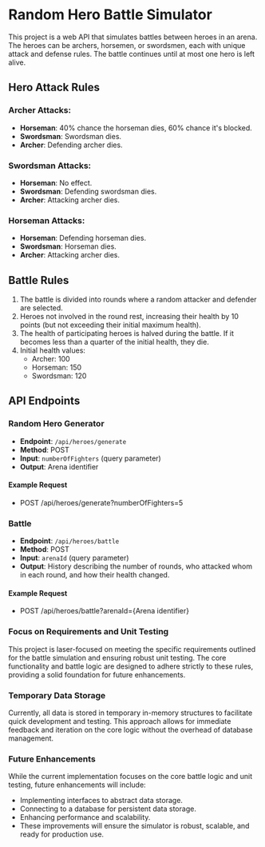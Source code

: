 # Random Hero Battle Simulator

This project is a web API that simulates battles between heroes in an arena. The heroes can be archers, horsemen, or swordsmen, each with unique attack and defense rules. The battle continues until at most one hero is left alive.

## Hero Attack Rules

### Archer Attacks:
- **Horseman**: 40% chance the horseman dies, 60% chance it's blocked.
- **Swordsman**: Swordsman dies.
- **Archer**: Defending archer dies.

### Swordsman Attacks:
- **Horseman**: No effect.
- **Swordsman**: Defending swordsman dies.
- **Archer**: Attacking archer dies.

### Horseman Attacks:
- **Horseman**: Defending horseman dies.
- **Swordsman**: Horseman dies.
- **Archer**: Attacking archer dies.

## Battle Rules

1. The battle is divided into rounds where a random attacker and defender are selected.
2. Heroes not involved in the round rest, increasing their health by 10 points (but not exceeding their initial maximum health).
3. The health of participating heroes is halved during the battle. If it becomes less than a quarter of the initial health, they die.
4. Initial health values:
    - Archer: 100
    - Horseman: 150
    - Swordsman: 120

## API Endpoints

### Random Hero Generator

- **Endpoint**: `/api/heroes/generate`
- **Method**: POST
- **Input**: `numberOfFighters` (query parameter)
- **Output**: Arena identifier

#### Example Request
- POST /api/heroes/generate?numberOfFighters=5

### Battle
- **Endpoint**: `/api/heroes/battle`
- **Method**: POST
- **Input**: `arenaId` (query parameter)
- **Output**: History describing the number of rounds, who attacked whom in each round, and how their health changed.

#### Example Request
- POST /api/heroes/battle?arenaId={Arena identifier}

### Focus on Requirements and Unit Testing
This project is laser-focused on meeting the specific requirements outlined for the battle simulation and ensuring robust unit testing. The core functionality and battle logic are designed to adhere strictly to these rules, providing a solid foundation for future enhancements.

### Temporary Data Storage
Currently, all data is stored in temporary in-memory structures to facilitate quick development and testing. This approach allows for immediate feedback and iteration on the core logic without the overhead of database management.

### Future Enhancements
While the current implementation focuses on the core battle logic and unit testing, future enhancements will include:
- Implementing interfaces to abstract data storage.
- Connecting to a database for persistent data storage.
- Enhancing performance and scalability.
- These improvements will ensure the simulator is robust, scalable, and ready for production use.

